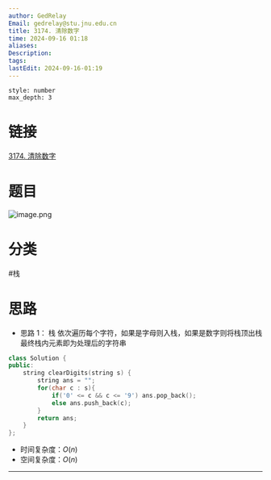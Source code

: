 ```yaml
---
author: GedRelay
Email: gedrelay@stu.jnu.edu.cn
title: 3174. 清除数字
time: 2024-09-16 01:18
aliases: 
Description: 
tags: 
lastEdit: 2024-09-16-01:19
---
```


```toc
style: number
max_depth: 3
```

# 链接
[3174. 清除数字](https://leetcode.cn/problems/clear-digits/) 

# 题目
![image.png](https://ged-pic-bed.oss-cn-guangzhou.aliyuncs.com/img/202409160119920.png)


# 分类
#栈 

# 思路
- 思路 1：
栈
依次遍历每个字符，如果是字母则入栈，如果是数字则将栈顶出栈
最终栈内元素即为处理后的字符串



```cpp
class Solution {
public:
    string clearDigits(string s) {
        string ans = "";
        for(char c : s){
            if('0' <= c && c <= '9') ans.pop_back();
            else ans.push_back(c);
        }
        return ans;
    }
};
```


- 时间复杂度：${O\left( n \right)  }$ 
- 空间复杂度：${O\left( n \right)  }$ 


---

